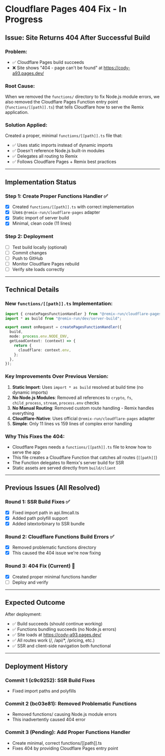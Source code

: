 # Cloudflare Pages 404 Fix - In Progress

## Issue: Site Returns 404 After Successful Build

### Problem:
- ✅ Cloudflare Pages build succeeds
- ❌ Site shows "404 - page can't be found" at https://cody-a93.pages.dev/

### Root Cause:
When we removed the `functions/` directory to fix Node.js module errors, we also removed the Cloudflare Pages Function entry point (`functions/[[path]].ts`) that tells Cloudflare how to serve the Remix application.

### Solution Applied:
Created a proper, minimal `functions/[[path]].ts` file that:
- ✅ Uses static imports instead of dynamic imports
- ✅ Doesn't reference Node.js built-in modules
- ✅ Delegates all routing to Remix
- ✅ Follows Cloudflare Pages + Remix best practices

---

## Implementation Status

### Step 1: Create Proper Functions Handler ✅
- [x] Created `functions/[[path]].ts` with correct implementation
- [x] Uses `@remix-run/cloudflare-pages` adapter
- [x] Static import of server build
- [x] Minimal, clean code (11 lines)

### Step 2: Deployment
- [ ] Test build locally (optional)
- [ ] Commit changes
- [ ] Push to GitHub
- [ ] Monitor Cloudflare Pages rebuild
- [ ] Verify site loads correctly

---

## Technical Details

### New `functions/[[path]].ts` Implementation:
```typescript
import { createPagesFunctionHandler } from "@remix-run/cloudflare-pages";
import * as build from "@remix-run/dev/server-build";

export const onRequest = createPagesFunctionHandler({
  build,
  mode: process.env.NODE_ENV,
  getLoadContext: (context) => {
    return {
      cloudflare: context.env,
    };
  },
});
```

### Key Improvements Over Previous Version:
1. **Static Import**: Uses `import * as build` resolved at build time (no dynamic imports)
2. **No Node.js Modules**: Removed all references to `crypto`, `fs`, `child_process`, `stream`, `process.env` checks
3. **No Manual Routing**: Removed custom route handling - Remix handles everything
4. **Cloudflare-Native**: Uses official `@remix-run/cloudflare-pages` adapter
5. **Simple**: Only 11 lines vs 159 lines of complex error handling

### Why This Fixes the 404:
- Cloudflare Pages needs a `functions/[[path]].ts` file to know how to serve the app
- This file creates a Cloudflare Function that catches all routes (`[[path]]`)
- The Function delegates to Remix's server build for SSR
- Static assets are served directly from `build/client`

---

## Previous Issues (All Resolved)

### Round 1: SSR Build Fixes ✅
- [x] Fixed import path in api.llmcall.ts
- [x] Added path polyfill support
- [x] Added istextorbinary to SSR bundle

### Round 2: Cloudflare Functions Build Errors ✅
- [x] Removed problematic functions directory
- [x] This caused the 404 issue we're now fixing

### Round 3: 404 Fix (Current) 🔄
- [x] Created proper minimal functions handler
- [ ] Deploy and verify

---

## Expected Outcome

After deployment:
- ✅ Build succeeds (should continue working)
- ✅ Functions bundling succeeds (no Node.js errors)
- ✅ Site loads at https://cody-a93.pages.dev/
- ✅ All routes work (/, /api/*, /pricing, etc.)
- ✅ SSR and client-side navigation both functional

---

## Deployment History

### Commit 1 (c9c9252): SSR Build Fixes
- Fixed import paths and polyfills

### Commit 2 (bc03e81): Removed Problematic Functions
- Removed functions/ causing Node.js module errors
- This inadvertently caused 404 error

### Commit 3 (Pending): Add Proper Functions Handler
- Create minimal, correct functions/[[path]].ts
- Fixes 404 by providing Cloudflare Pages entry point